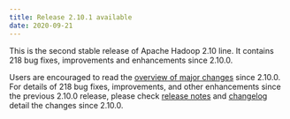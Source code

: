 ```yaml
---
title: Release 2.10.1 available
date: 2020-09-21
---
```

<!---
  Licensed under the Apache License, Version 2.0 (the "License");
  you may not use this file except in compliance with the License.
  You may obtain a copy of the License at

   http://www.apache.org/licenses/LICENSE-2.0

  Unless required by applicable law or agreed to in writing, software
  distributed under the License is distributed on an "AS IS" BASIS,
  WITHOUT WARRANTIES OR CONDITIONS OF ANY KIND, either express or implied.
  See the License for the specific language governing permissions and
  limitations under the License. See accompanying LICENSE file.
-->

This is the second stable release of Apache Hadoop 2.10 line. It contains 218 bug fixes, improvements and enhancements since 2.10.0.

Users are encouraged to read the [overview of major changes][1] since 2.10.0.
For details of 218 bug fixes, improvements, and other enhancements since the previous 2.10.0 release, 
please check [release notes][2] and [changelog][3] 
 detail the changes since 2.10.0.

[1]: /docs/r2.10.1/index.html
[2]: http://hadoop.apache.org/docs/r2.10.1/hadoop-project-dist/hadoop-common/release/2.10.1/RELEASENOTES.2.10.1.html
[3]: http://hadoop.apache.org/docs/r2.10.1/hadoop-project-dist/hadoop-common/release/2.10.1/CHANGES.2.10.1.html

